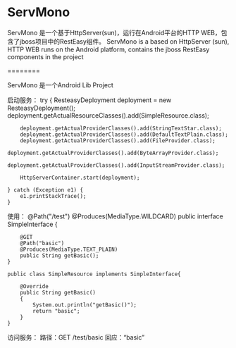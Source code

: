 ServMono
========

ServMono 是一个基于HttpServer(sun)，运行在Android平台的HTTP WEB，包含了jboss项目中的RestEasy组件。
ServMono is a based on HttpServer (sun), HTTP WEB runs on the Android platform, contains the jboss RestEasy components in the project

========

ServMono 是一个Android Lib Project

启动服务：
	try {
		ResteasyDeployment deployment = new ResteasyDeployment();
		deployment.getActualResourceClasses().add(SimpleResource.class);
		
		deployment.getActualProviderClasses().add(StringTextStar.class);
		deployment.getActualProviderClasses().add(DefaultTextPlain.class);
		deployment.getActualProviderClasses().add(FileProvider.class);
		deployment.getActualProviderClasses().add(ByteArrayProvider.class);
		deployment.getActualProviderClasses().add(InputStreamProvider.class);
		
		HttpServerContainer.start(deployment);
		
	} catch (Exception e1) {
		e1.printStackTrace();
	}

使用：
	@Path("/test")
	@Produces(MediaType.WILDCARD) 
	public interface SimpleInterface {

		@GET
		@Path("basic") 
		@Produces(MediaType.TEXT_PLAIN) 
		public String getBasic(); 
	}
	
	public class SimpleResource implements SimpleInterface{
		
		@Override
		public String getBasic() 
		{ 
			System.out.println("getBasic()"); 
			return "basic"; 
		} 
	}
	
访问服务：
	路径：GET /test/basic
	回应：“basic”
	
